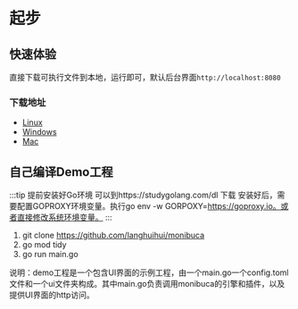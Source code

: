 # 起步

## 快速体验

直接下载可执行文件到本地，运行即可，默认后台界面`http://localhost:8080`

### 下载地址

- [Linux](https://monibuca.com/linux.tgz)
- [Windows](https://monibuca.com/windows.tgz)
- [Mac](https://monibuca.com/mac.tgz)

## 自己编译Demo工程

:::tip 提前安装好Go环境
可以到https://studygolang.com/dl 下载
安装好后，需要配置GOPROXY环境变量。执行go env -w GORPOXY=https://goproxy.io。或者直接修改系统环境变量。
:::

1. git clone https://github.com/langhuihui/monibuca
2. go mod tidy
3. go run main.go

说明：demo工程是一个包含UI界面的示例工程，由一个main.go一个config.toml文件和一个ui文件夹构成。其中main.go负责调用monibuca的引擎和插件，以及提供UI界面的http访问。